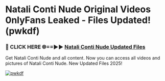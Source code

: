 # Natali Conti Nude Original Videos 0nlyFans Leaked - Files Updated! (pwkdf)

<h3>🔴 CLICK HERE 🌐==►► <a href="https://tinyurl.com/4mcuefdz" rel="nofollow">Natali Conti Nude Updated Files</a></h3>

Get Natali Conti Nude and all content. Now you can access all videos and pictures of Natali Conti Nude. New Updated Files 2025!

[![pwkdf](https://i.imgur.com/StAQSOY.gif)](https://tinyurl.com/4mcuefdz)
